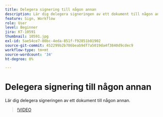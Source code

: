 ```yaml
---
title: Delegera signering till någon annan
description: Lär dig delegera signeringen av ett dokument till någon annan
feature: Sign, Workflow
role: User
level: Beginner
jira: KT-10591
thumbnail: 10591.jpg
exl-id: 5ae54ce7-80bc-4eda-851f-f92851b01902
source-git-commit: 452299b2b786beab9df7a5019da4f3840d9cdec9
workflow-type: tm+mt
source-wordcount: '34'
ht-degree: 0%

---
```


# Delegera signering till någon annan

Lär dig delegera signeringen av ett dokument till någon annan.

>[!VIDEO](https://video.tv.adobe.com/v/343856?quality=12&learn=on&hidetitle=true)
